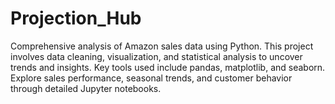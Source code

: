 # Projection_Hub
Comprehensive analysis of Amazon sales data using Python. This project involves data cleaning, visualization, and statistical analysis to uncover trends and insights. Key tools used include pandas, matplotlib, and seaborn. Explore sales performance, seasonal trends, and customer behavior through detailed Jupyter notebooks.
